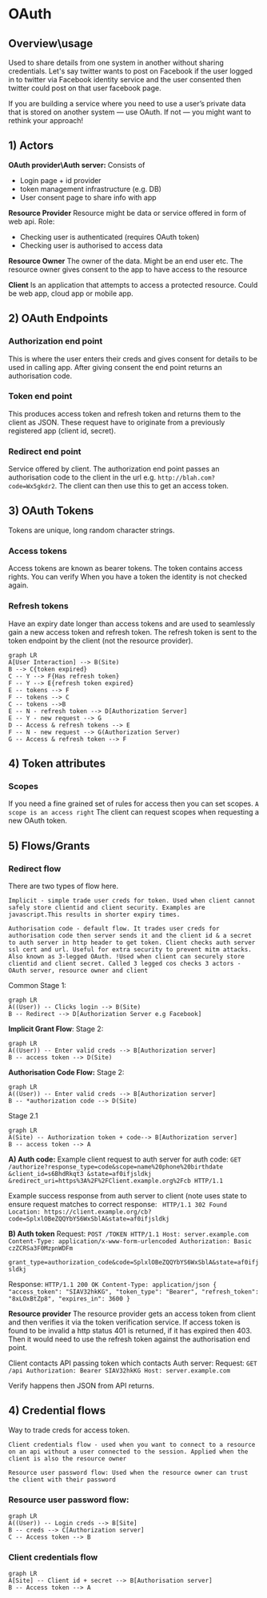 # OAuth

## Overview\usage
Used to share details from one system in another without sharing credentials. Let's say twitter wants to post on Facebook if the user logged in to twitter via Facebook identity service and the user consented then twitter could post on that user facebook page.

If you are building a service where you need to use a user’s private data that is stored on another system — use OAuth. If not — you might want to rethink your approach!

## 1) Actors
**OAuth provider\Auth server:**
Consists of 
 - Login page + id provider
 - token management infrastructure (e.g. DB)
 - User consent page to share info with app

**Resource Provider**
Resource might be data or service offered in form of web api. 
Role:
 - Checking user is authenticated (requires OAuth token)
 - Checking user is authorised to access data
 
 **Resource Owner**
 The owner of the data. Might be an end user etc. The resource owner gives consent to the app to have access to the resource


**Client**
Is an application that attempts to access a protected resource. Could be web app, cloud app or mobile app.

## 2) OAuth Endpoints

### Authorization end point
This is where the user enters their creds and gives consent for details to be used in calling app. After giving consent the end point returns an authorisation code.

### Token end point
This produces access token and refresh token and returns them to the client as JSON. These request have to originate from a previously registered app (client id, secret).

### Redirect end point
Service offered by client. The authorization end point passes an authorisation code to the client in the url e.g. `http://blah.com?code=Wx5gkdr2`.
 The client can then use this to get an access token.

## 3) OAuth Tokens
Tokens are unique, long random character strings.

### Access tokens
Access tokens are known as bearer tokens. The token contains access rights. You can verify  When you have a token the identity is not checked again.

### Refresh tokens
Have an expiry date longer than access tokens and are used to seamlessly gain a new access token and refresh token. The refresh token is sent to the token endpoint by the client (not the resource provider).

```mermaid
graph LR
A[User Interaction] --> B(Site)
B --> C{token expired}
C -- Y --> F{Has refresh token}
F -- Y --> E{refresh token expired}
E -- tokens --> F
F -- tokens --> C
C -- tokens -->B
E -- N - refresh token --> D[Authorization Server]
E -- Y - new request --> G
D -- Access & refresh tokens --> E
F -- N - new request --> G(Authorization Server)
G -- Access & refresh token --> F

```

## 4) Token attributes
### Scopes
If you need a fine grained set of rules for access then you can set scopes. 
`A scope is an access right`
The client can request scopes when requesting a new OAuth token.


## 5) Flows/Grants

### Redirect flow
There are two types of flow here. 

`Implicit - simple trade user creds for token. Used when client cannot safely store clientid and client security. Examples are javascript.This results in shorter expiry times.`

`Authorisation code - default flow. It trades user creds for authorisation code then server sends it and the client id & a secret to auth server in http header to get token. Client checks auth server ssl cert and url. Useful for extra security to prevent mitm attacks. Also known as 3-legged OAuth. !Used when client can securely store clientid and client secret. Called 3 legged cos checks 3 actors - OAuth server, resource owner and client`

Common Stage 1:
```mermaid
graph LR
A((User)) -- Clicks login --> B(Site)
B -- Redirect --> D[Authorization Server e.g Facebook]
```
**Implicit Grant Flow**:
Stage 2:
```mermaid
graph LR
A((User)) -- Enter valid creds --> B[Authorization server]
B -- access token --> D(Site)

```

**Authorisation Code Flow:**
Stage 2:
```mermaid
graph LR
A((User)) -- Enter valid creds --> B[Authorization server]
B -- *authorization code --> D(Site)

```
Stage 2.1
```mermaid
graph LR
A(Site) -- Authorization token + code--> B[Authorization server]
B -- access token --> A

```
**A) Auth code:**
Example client request to auth server for auth code:
`GET /authorize?response_type=code&scope=name%20phone%20birthdate &client_id=s6BhdRkqt3
&state=af0ifjsldkj
&redirect_uri=https%3A%2F%2FClient.example.org%2Fcb HTTP/1.1`

Example success response from auth server to client (note uses state to ensure request matches to correct response:
`
HTTP/1.1 302 Found
Location: https://client.example.org/cb?code=SplxlOBeZQQYbYS6WxSblA&state=af0ifjsldkj`

**B) Auth token**
Request:
`POST /TOKEN HTTP/1.1
  Host: server.example.com
  Content-Type: application/x-www-form-urlencoded
  Authorization: Basic czZCRSa3F0MzpnWDFm
` 

`grant_type=authorization_code&code=SplxlOBeZQQYbYS6WxSblA&state=af0ifjsldkj`

Response:
`HTTP/1.1 200 OK
   Content-Type: application/json
   {
     "access_token": "SIAV32hkKG",
     "token_type": "Bearer",
     "refresh_token": "8xLOxBtZp8",
     "expires_in": 3600
   }
`

**Resource provider**
The resource provider gets an access token from client and then verifies it via the token verification service. If access token is found to be invalid a http status 401 is returned, if it has expired then 403. Then it would need to use the refresh token against the authorisation end point. 

Client contacts API passing token which contacts Auth server:
Request:
`GET /api
Authorization: Bearer SIAV32hkKG
Host: server.example.com`

Verify happens then JSON from API returns.

## 4) Credential flows
Way to trade creds for access token.

`Client credentials flow - used when you want to connect to a resource on an api without a user connected to the session. Applied when the client is also the resource owner
`

`Resource user password flow: Used when the resource owner can trust the client with their password`

### Resource user password flow:
```mermaid
graph LR
A((User)) -- Login creds --> B[Site]
B -- creds --> C[Authorization server]
C -- Access token --> B

```

### Client credentials flow
```mermaid
graph LR
A[Site] -- Client id + secret --> B[Authorisation server]
B -- Access token --> A

```

<!--stackedit_data:
eyJoaXN0b3J5IjpbLTIwNDIyMDcyOTNdfQ==
-->